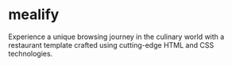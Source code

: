 # mealify
Experience a unique browsing journey in the culinary world with a restaurant template crafted using cutting-edge HTML and CSS technologies.
